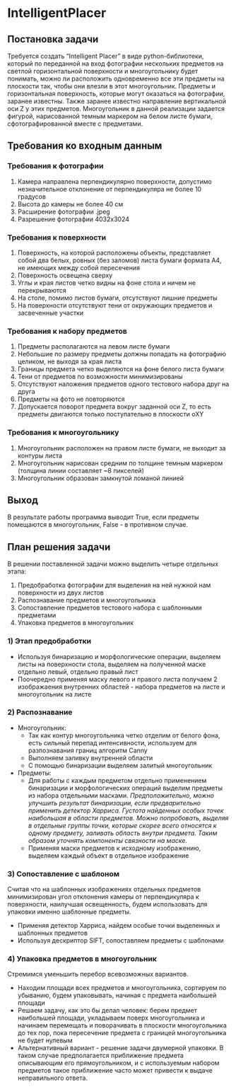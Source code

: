 # IntelligentPlacer

## Постановка задачи

Требуется создать “Intelligent Placer” в виде python-библиотеки, который по переданной на вход фотографии нескольких предметов на светлой горизонтальной поверхности и многоугольнику будет понимать, можно ли расположить одновременно все эти предметы на плоскости так, чтобы они влезли в этот многоугольник. Предметы и горизонтальная поверхность, которые могут оказаться на фотографии, заранее известны. Также заранее известно направление вертикальной оси Z у этих предметов. Многоугольник в данной реализации задается фигурой, нарисованной темным маркером на белом листе бумаги, сфотографированной вместе с предметами.

## Требования ко входным данным
### Требования к фотографии
  1. Камера направлена перпендикулярно поверхности, допустимо незначительное отклонение от перпендикуляра не более 10 градусов
  2. Высота до камеры не более 40 см
  3. Расширение фотографии .jpeg
  4. Разрешение фотографии 4032х3024
### Требования к поверхности
  1. Поверхность, на которой расположены объекты, представляет собой два белых, ровных (без заломов) листа бумаги формата А4, не имеющих между собой пересечения
  2. Поверхность освещена сверху
  3. Углы и края листов четко видны на фоне стола и ничем не перекрываются
  4. На столе, помимо листов бумаги, отсутствуют лишние предметы
  5. На поверхности отсутствуют тени от окружающих предметов и засвеченные участки
### Требования к набору предметов
  1. Предметы располагаются на левом листе бумаги
  2. Небольшие по размеру предметы должны попадать на фотографию целиком, не выходя за края листа
  3. Границы предмета четко выделяются на фоне белого листа бумаги
  4. Тени от предметов по возможности минимизированы
  5. Отсутствуют наложения предметов одного тестового набора друг на друга
  6. Предметы на фото не повторяются
  7. Допускается поворот предмета вокруг заданной оси Z, то есть предметы двигаются только поступательно в плоскости oXY
### Требования к многоугольнику
  1. Многоугольник расположен на правом листе бумаги, не выходит за контуры листа
  2. Многоугольник нарисован средним по толщине темным маркером (толщина линии составляет ~8 пикселей)
  3. Многоугольник образован замкнутой ломаной линией
  
## Выход
В результате работы программа выводит True, если предметы помещаются в многоугольник, False - в противном случае.

## План решения задачи
В решении поставленной задачи можно выделить четыре отдельных этапа:
  1. Предобработка фотографии для выделения на ней нужной нам поверхности из двух листов
  2. Распознавание предметов и многоугольника
  3. Сопоставление предметов тестового набора с шаблонными предметами
  4. Упаковка предметов в многоугольник
### 1) Этап предобработки
  - Используя бинаризацию и морфологические операции, выделяем листы на поверхности стола, выделяем на полученной маске отдельно левый, отдельно правый лист
  - Поочередно применяя маску левого и правого листа получаем 2 изображаения внутренних областей - набора предметов на листе и многоугольник на листе

### 2) Распознавание
  - Многоугольник:
    - Так как контур многоугольника четко отделим от белого фона, есть сильный перепад интенсивности, используем для разпознавания границ алгоритм Canny
    - Выполняем заливку внутренней области
    - С помощью бинаризации выделяем залитый многоугольник
  - Предметы:
    - Для работы с каждым предметом отдельно применением бинаризации и морфологических операций выделим предметы из набора отдельными масками. _Предположительно, можно улучшить результат бинаризации, если предварительно применить детектор Харриса. Густота найденных особых точек наибольшая в области предметов. Можно попробовать, выделяя в отдельные группы точки, которые скорее всего относятся к одному предмету, заливать область внутри предмета. Таким образом уточнять компоненты связности на маске._
    - Применяя маски предметов к исходному изображению, выделяем каждый объект в отдельное изображение
    
### 3) Сопоставление с шаблоном
Считая что на шаблонных изображениях отдельных предметов минимизирован угол отклонения камеры от перпендикуляра к поверхности, наилучшая освещенность, будем использовать для упаковки именно шаблонные предметы.
  - Применяя детектор Харриса, найдем особые точки выделенных и шаблонных предметов
  - Используя дескриптор SIFT, сопоставляем предметы с шаблонами
  
### 4) Упаковка предметов в многоугольник
Стремимся уменьшить перебор всевозможных вариантов.
  - Находим площади всех предметов и многоугольника, сортируем по убыванию, будем упаковывать, начиная с предмета наибольшей площади
  - Решаем задачу, как это бы делал человек: берем предмет наибольшей площади, укладываем поверх многоугольника и начинаем перемещать и поворачивать в плоскости многоугольника до тех пор, пока пересечение предмета с границей многоугольника не будет нулевым
  - Альтернативный вариант - решение задачи двумерной упаковки. В таком случае предполагается приближение предмета описывающим его прямоугольником, и с используемым набором предметов такое приближение часто может привести к выдаче неправильного ответа. 
